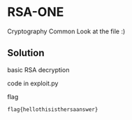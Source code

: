 # RSA-ONE

Cryptography
Common
Look at the file :)

## Solution

basic RSA decryption

code in exploit.py

flag
```
flag{hellothisisthersaanswer}
```
